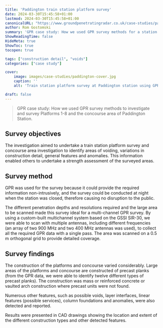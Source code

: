 ```yaml
---
title: 'Paddington train station platform survey'
date: 2024-03-30T15:45:58+01:00
lastmod: 2024-03-30T15:45:58+01:00
canonicalURL: "https://www.groundpenetratingradar.co.uk/case-studies/paddington-station/"
author: Rom Gostomski
summary: 'GPR case study: How we used GPR survey methods for a station platform survey and concourse area investigation at Paddington Station.'
ShowReadingTime: false
HideMeta: true
ShowToc: true
tocopen: true

tags: ["construction detail", "voids"]
categories: ["case study"]

cover:
    image: images/case-studies/paddington-cover.jpg
    caption: ''
    alt: 'Train station platform survey at Paddington station using GPR scanning.'

draft: false
---
```

> GPR case study: How we used GPR survey methods to investigate and survey Platforms 1-8 and the concourse area of Paddington Station.

## Survey objectives

The investigation aimed to undertake a train station platform survey and concourse area investigation to identify areas of voiding, variations in construction detail, general features and anomalies. This information enabled others to undertake a strength assessment of the surveyed areas.

## Survey method

GPR was used for the survey because it could provide the required information non-intrusively, and the survey could be conducted at night when the station was closed, therefore causing no disruption to the public.

The different penetration depths and resolutions required and the large area to be scanned made this survey ideal for a multi-channel GPR survey. By using a custom-built multichannel system based on the GSSI SIR-30, we were able to scan with multiple antennas, including different frequencies (an array of two 900 MHz and two 400 MHz antennas was used), to collect all the required GPR data with a single pass. The area was scanned on a 0.5 m orthogonal grid to provide detailed coverage.

## Survey findings

The construction of the platforms and concourse varied considerably. Large areas of the platforms and concourse are constructed of precast planks (from the GPR data, we were able to identify twelve different types of precast planks). The construction was mass or reinforced concrete or vaulted arch construction where precast units were not found.

Numerous other features, such as possible voids, layer interfaces, linear features (possible services), column foundations and anomalies, were also detected and reported.

Results were presented in CAD drawings showing the location and extent of the different construction types and other detected features.